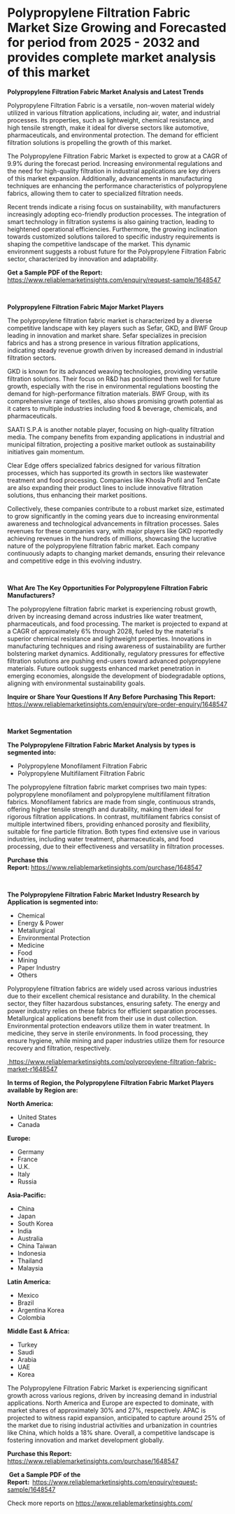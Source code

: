 <p><h1>Polypropylene Filtration Fabric Market Size Growing and Forecasted for period from 2025 - 2032 and provides complete market analysis of this market</h1></p><p><strong>Polypropylene Filtration Fabric Market Analysis and Latest Trends</strong></p>
<p><p>Polypropylene Filtration Fabric is a versatile, non-woven material widely utilized in various filtration applications, including air, water, and industrial processes. Its properties, such as lightweight, chemical resistance, and high tensile strength, make it ideal for diverse sectors like automotive, pharmaceuticals, and environmental protection. The demand for efficient filtration solutions is propelling the growth of this market.</p><p>The Polypropylene Filtration Fabric Market is expected to grow at a CAGR of 9.9% during the forecast period. Increasing environmental regulations and the need for high-quality filtration in industrial applications are key drivers of this market expansion. Additionally, advancements in manufacturing techniques are enhancing the performance characteristics of polypropylene fabrics, allowing them to cater to specialized filtration needs.</p><p>Recent trends indicate a rising focus on sustainability, with manufacturers increasingly adopting eco-friendly production processes. The integration of smart technology in filtration systems is also gaining traction, leading to heightened operational efficiencies. Furthermore, the growing inclination towards customized solutions tailored to specific industry requirements is shaping the competitive landscape of the market. This dynamic environment suggests a robust future for the Polypropylene Filtration Fabric sector, characterized by innovation and adaptability.</p></p>
<p><strong>Get a Sample PDF of the Report:&nbsp;</strong> <a href="https://www.reliablemarketinsights.com/enquiry/request-sample/1648547?utm_campaign=3317&utm_medium=2&utm_source=Github&utm_content=ia&utm_term=25032025&utm_id=polypropylene-filtration-fabric">https://www.reliablemarketinsights.com/enquiry/request-sample/1648547</a></p>
<p>&nbsp;</p>
<p><strong>Polypropylene Filtration Fabric Major Market Players</strong></p>
<p><p>The polypropylene filtration fabric market is characterized by a diverse competitive landscape with key players such as Sefar, GKD, and BWF Group leading in innovation and market share. Sefar specializes in precision fabrics and has a strong presence in various filtration applications, indicating steady revenue growth driven by increased demand in industrial filtration sectors. </p><p>GKD is known for its advanced weaving technologies, providing versatile filtration solutions. Their focus on R&D has positioned them well for future growth, especially with the rise in environmental regulations boosting the demand for high-performance filtration materials. BWF Group, with its comprehensive range of textiles, also shows promising growth potential as it caters to multiple industries including food & beverage, chemicals, and pharmaceuticals.</p><p>SAATI S.P.A is another notable player, focusing on high-quality filtration media. The company benefits from expanding applications in industrial and municipal filtration, projecting a positive market outlook as sustainability initiatives gain momentum.</p><p>Clear Edge offers specialized fabrics designed for various filtration processes, which has supported its growth in sectors like wastewater treatment and food processing. Companies like Khosla Profil and TenCate are also expanding their product lines to include innovative filtration solutions, thus enhancing their market positions.</p><p>Collectively, these companies contribute to a robust market size, estimated to grow significantly in the coming years due to increasing environmental awareness and technological advancements in filtration processes. Sales revenues for these companies vary, with major players like GKD reportedly achieving revenues in the hundreds of millions, showcasing the lucrative nature of the polypropylene filtration fabric market. Each company continuously adapts to changing market demands, ensuring their relevance and competitive edge in this evolving industry.</p></p>
<p>&nbsp;</p>
<p><strong>What Are The Key Opportunities For Polypropylene Filtration Fabric Manufacturers?</strong></p>
<p><p>The polypropylene filtration fabric market is experiencing robust growth, driven by increasing demand across industries like water treatment, pharmaceuticals, and food processing. The market is projected to expand at a CAGR of approximately 6% through 2028, fueled by the material's superior chemical resistance and lightweight properties. Innovations in manufacturing techniques and rising awareness of sustainability are further bolstering market dynamics. Additionally, regulatory pressures for effective filtration solutions are pushing end-users toward advanced polypropylene materials. Future outlook suggests enhanced market penetration in emerging economies, alongside the development of biodegradable options, aligning with environmental sustainability goals.</p></p>
<p><strong>Inquire or Share Your Questions If Any Before Purchasing This Report:</strong> <a href="https://www.reliablemarketinsights.com/enquiry/pre-order-enquiry/1648547?utm_campaign=3317&utm_medium=2&utm_source=Github&utm_content=ia&utm_term=25032025&utm_id=polypropylene-filtration-fabric">https://www.reliablemarketinsights.com/enquiry/pre-order-enquiry/1648547</a></p>
<p>&nbsp;</p>
<p><strong>Market Segmentation</strong></p>
<p><strong>The Polypropylene Filtration Fabric Market Analysis by types is segmented into:</strong></p>
<p><ul><li>Polypropylene Monofilament Filtration Fabric</li><li>Polypropylene Multifilament Filtration Fabric</li></ul></p>
<p><p>The polypropylene filtration fabric market comprises two main types: polypropylene monofilament and polypropylene multifilament filtration fabrics. Monofilament fabrics are made from single, continuous strands, offering higher tensile strength and durability, making them ideal for rigorous filtration applications. In contrast, multifilament fabrics consist of multiple intertwined fibers, providing enhanced porosity and flexibility, suitable for fine particle filtration. Both types find extensive use in various industries, including water treatment, pharmaceuticals, and food processing, due to their effectiveness and versatility in filtration processes.</p></p>
<p><strong>Purchase this Report:&nbsp;</strong><a href="https://www.reliablemarketinsights.com/purchase/1648547?utm_campaign=3317&utm_medium=2&utm_source=Github&utm_content=ia&utm_term=25032025&utm_id=polypropylene-filtration-fabric">https://www.reliablemarketinsights.com/purchase/1648547</a></p>
<p>&nbsp;</p>
<p><strong>The Polypropylene Filtration Fabric Market Industry Research by Application is segmented into:</strong></p>
<p><ul><li>Chemical</li><li>Energy & Power</li><li>Metallurgical</li><li>Environmental Protection</li><li>Medicine</li><li>Food</li><li>Mining</li><li>Paper Industry</li><li>Others</li></ul></p>
<p><p>Polypropylene filtration fabrics are widely used across various industries due to their excellent chemical resistance and durability. In the chemical sector, they filter hazardous substances, ensuring safety. The energy and power industry relies on these fabrics for efficient separation processes. Metallurgical applications benefit from their use in dust collection. Environmental protection endeavors utilize them in water treatment. In medicine, they serve in sterile environments. In food processing, they ensure hygiene, while mining and paper industries utilize them for resource recovery and filtration, respectively.</p></p>
<p><a href="https://www.reliablemarketinsights.com/polypropylene-filtration-fabric-market-r1648547?utm_campaign=3317&utm_medium=2&utm_source=Github&utm_content=ia&utm_term=25032025&utm_id=polypropylene-filtration-fabric">&nbsp;https://www.reliablemarketinsights.com/polypropylene-filtration-fabric-market-r1648547</a></p>
<p><strong>In terms of Region, the Polypropylene Filtration Fabric Market Players available by Region are:</strong></p>
<p>
    <p> <strong> North America: </strong>
        <ul>
            <li>United States</li>
            <li>Canada</li>
        </ul>
        </p> 
    <p> <strong> Europe: </strong>
        <ul>
            <li>Germany</li>
            <li>France</li>
            <li>U.K.</li>
            <li>Italy</li>
            <li>Russia</li>
        </ul>
        </p> 
    <p> <strong> Asia-Pacific: </strong>
        <ul>
            <li>China</li>
            <li>Japan</li>
            <li>South Korea</li>
            <li>India</li>
            <li>Australia</li>
            <li>China Taiwan</li>
            <li>Indonesia</li>
            <li>Thailand</li>
            <li>Malaysia</li>
        </ul>
        </p> 
    <p> <strong> Latin America: </strong>
        <ul>
            <li>Mexico</li>
            <li>Brazil</li>
            <li>Argentina Korea</li>
            <li>Colombia</li>
        </ul>
        </p> 
    <p> <strong> Middle East & Africa: </strong>
        <ul>
            <li>Turkey</li>
            <li>Saudi</li>
            <li>Arabia</li>
            <li>UAE</li>
            <li>Korea</li>
        </ul>
    </p>
    </p>
<p><p>The Polypropylene Filtration Fabric Market is experiencing significant growth across various regions, driven by increasing demand in industrial applications. North America and Europe are expected to dominate, with market shares of approximately 30% and 27%, respectively. APAC is projected to witness rapid expansion, anticipated to capture around 25% of the market due to rising industrial activities and urbanization in countries like China, which holds a 18% share. Overall, a competitive landscape is fostering innovation and market development globally.</p></p>
<p><strong>Purchase this Report: </strong><a href="https://www.reliablemarketinsights.com/purchase/1648547?utm_campaign=3317&utm_medium=2&utm_source=Github&utm_content=ia&utm_term=25032025&utm_id=polypropylene-filtration-fabric">https://www.reliablemarketinsights.com/purchase/1648547</a></p>
<p>&nbsp;<strong>Get a Sample PDF of the Report:&nbsp;&nbsp;</strong><a href="https://www.reliablemarketinsights.com/enquiry/request-sample/1648547?utm_campaign=3317&utm_medium=2&utm_source=Github&utm_content=ia&utm_term=25032025&utm_id=polypropylene-filtration-fabric">https://www.reliablemarketinsights.com/enquiry/request-sample/1648547</a></p>
<p><strong></strong></p>
<p>Check more reports on <a href="https://www.reliablemarketinsights.com/?utm_campaign=3317&utm_medium=2&utm_source=Github&utm_content=ia&utm_term=25032025&utm_id=polypropylene-filtration-fabric">https://www.reliablemarketinsights.com/</a></p>